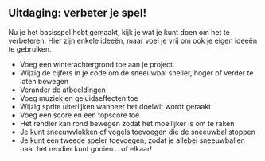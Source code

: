## Uitdaging: verbeter je spel!
Nu je het basisspel hebt gemaakt, kijk je wat je kunt doen om het te verbeteren. Hier zijn enkele ideeën, maar voel je vrij om ook je eigen ideeën te gebruiken.

+ Voeg een winterachtergrond toe aan je project.
+ Wijzig de cijfers in je code om de sneeuwbal sneller, hoger of verder te laten bewegen
+ Verander de afbeeldingen
+ Voeg muziek en geluidseffecten toe
+ Wijzig sprite uiterlijken wanneer het doelwit wordt geraakt
+ Voeg een score en een topscore toe
+ Het rendier kan rond bewegen zodat het moeilijker is om te raken
+ Je kunt sneeuwvlokken of vogels toevoegen die de sneeuwbal stoppen
+ Je kunt een tweede speler toevoegen, zodat je allebei sneeuwballen naar het rendier kunt gooien... of elkaar!
